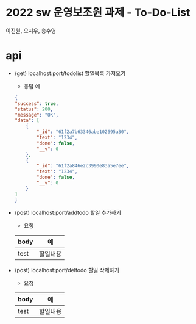 # 2022 sw 운영보조원 과제 - To-Do-List
이진원, 오지우, 송수영
# api
* (get) localhost:port/todolist 할일목록 가져오기
    * 응답 예
    ```json
   {
	"success": true,
	"status": 200,
	"message": "OK",
	"data": [
		{
			"_id": "61f2a7b63346abe102695a30",
			"text": "1234",
			"done": false,
			"__v": 0
		},
		{
			"_id": "61f2a846e2c3990e83a5e7ee",
			"text": "1234",
			"done": false,
			"__v": 0
		}
    ]
   }
   ```

* (post) localhost:port/addtodo 할일 추가하기
    * 요청

    |body| 예 |
    |---|---|
    |test|할일내용|

* (post) localhost:port/deltodo 할일 삭제하기
    * 요청

    |body| 예 |
    |---|---|
    |test|할일내용|